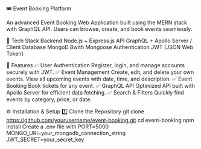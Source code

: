 🎟️ Event Booking Platform

An advanced Event Booking Web Application built using the MERN stack with GraphQL API.
Users can browse, create, and book events seamlessly.

🚀 Tech Stack
Backend	Node.js + Express.js
API	GraphQL + Apollo Server / Client
Database MongoD Bwith Mongoose
Authentication	JWT (JSON Web Token)

📸 Features
✅ User Authentication
Register, login, and manage accounts securely with JWT.
✅ Event Management
Create, edit, and delete your own events.
View all upcoming events with date, time, and description.
✅ Event Booking
Book tickets for any event.
✅ GraphQL API
Optimized API built with Apollo Server for efficient data fetching.
✅ Search & Filters
Quickly find events by category, price, or date.

⚙️ Installation & Setup
1️⃣ Clone the Repository
git clone https://github.com/yourusername/event-booking.git
cd event-booking
npm install
Create a .env file with
PORT=5000
MONGO_URI=your_mongodb_connection_string
JWT_SECRET=your_secret_key
